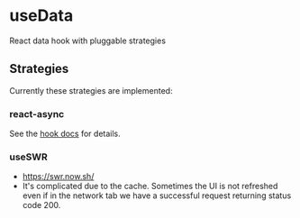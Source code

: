 # useData

React data hook with pluggable strategies

## Strategies

Currently these strategies are implemented:

### react-async

See the [hook docs](../strategies/useDataAsync/useDataAsync.md) for details.

### useSWR

- https://swr.now.sh/
- It's complicated due to the cache. Sometimes the UI is not refreshed even if in the network tab we have a successful request returning status code 200.
